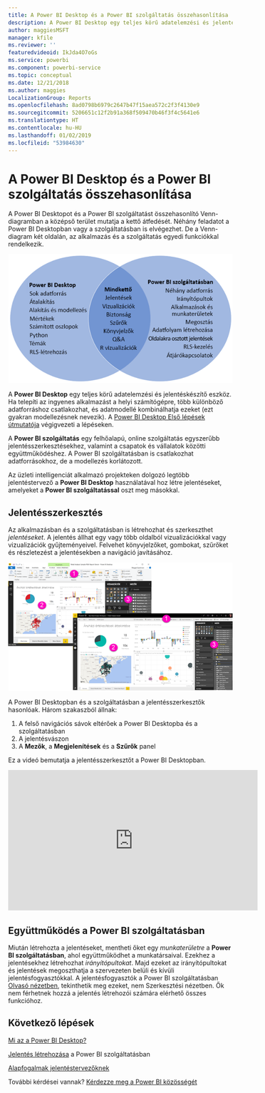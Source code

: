 ```yaml
---
title: A Power BI Desktop és a Power BI szolgáltatás összehasonlítása
description: A Power BI Desktop egy teljes körű adatelemzési és jelentéskészítő eszköz. A Power BI szolgáltatás egy felhőalapú, online szolgáltatás egyszerűbb jelentésszerkesztésekhez, valamint a csapatok és vállalatok közötti együttműködéshez.
author: maggiesMSFT
manager: kfile
ms.reviewer: ''
featuredvideoid: IkJda4O7oGs
ms.service: powerbi
ms.component: powerbi-service
ms.topic: conceptual
ms.date: 12/21/2018
ms.author: maggies
LocalizationGroup: Reports
ms.openlocfilehash: 8ad0798b6979c2647b47f15aea572c2f3f4130e9
ms.sourcegitcommit: 5206651c12f2b91a368f509470b46f3f4c5641e6
ms.translationtype: HT
ms.contentlocale: hu-HU
ms.lasthandoff: 01/02/2019
ms.locfileid: "53984630"
---
```

# <a name="comparing-power-bi-desktop-and-the-power-bi-service"></a>A Power BI Desktop és a Power BI szolgáltatás összehasonlítása

A Power BI Desktopot és a Power BI szolgáltatást összehasonlító Venn-diagramban a középső terület mutatja a kettő átfedését. Néhány feladatot a Power BI Desktopban vagy a szolgáltatásban is elvégezhet. De a Venn-diagram két oldalán, az alkalmazás és a szolgáltatás egyedi funkciókkal rendelkezik.  

![A Power BI Desktop és a szolgáltatás Venn-diagramja](media/service-service-vs-desktop/power-bi-venn-desktop-service.png)

A **Power BI Desktop** egy teljes körű adatelemzési és jelentéskészítő eszköz. Ha telepíti az ingyenes alkalmazást a helyi számítógépre, több különböző adatforráshoz csatlakozhat, és adatmodellé kombinálhatja ezeket (ezt gyakran modellezésnek nevezik). A [Power BI Desktop Első lépések útmutatója](desktop-getting-started.md) végigvezeti a lépéseken.

A **Power BI szolgáltatás** egy felhőalapú, online szolgáltatás egyszerűbb jelentésszerkesztésekhez, valamint a csapatok és vállalatok közötti együttműködéshez. A Power BI szolgáltatásban is csatlakozhat adatforrásokhoz, de a modellezés korlátozott. 

Az üzleti intelligenciát alkalmazó projekteken dolgozó legtöbb jelentéstervező a **Power BI Desktop** használatával hoz létre jelentéseket, amelyeket a **Power BI szolgáltatással** oszt meg másokkal.

## <a name="report-editing"></a>Jelentésszerkesztés

Az alkalmazásban és a szolgáltatásban is létrehozhat és szerkeszthet *jelentéseket*. A jelentés állhat egy vagy több oldalból vizualizációkkal vagy vizualizációk gyűjteményeivel. Felvehet könyvjelzőket, gombokat, szűrőket és részletezést a jelentésekben a navigáció javításához.

![Jelentést szerkesztése a Power BI Desktopban vagy a szolgáltatásban](media/service-service-vs-desktop/power-bi-editing-desktop-service.png)

A Power BI Desktopban és a szolgáltatásban a jelentésszerkesztők hasonlóak. Három szakaszból állnak:  

1. A felső navigációs sávok eltérőek a Power BI Desktopba és a szolgáltatásban    
2. A jelentésvászon     
3. A **Mezők**, a **Megjelenítések** és a **Szűrők** panel

Ez a videó bemutatja a jelentésszerkesztőt a Power BI Desktopban. 

<iframe width="560" height="315" src="https://www.youtube.com/embed/IkJda4O7oGs" frameborder="0" allowfullscreen></iframe>

## <a name="collaborating-in-the-power-bi-service"></a>Együttműködés a Power BI szolgáltatásban

Miután létrehozta a jelentéseket, mentheti őket egy *munkaterületre* a **Power BI szolgáltatásban**, ahol együttműködhet a munkatársaival. Ezekhez a jelentésekhez létrehozhat *irányítópultokat*. Majd ezeket az irányítópultokat és jelentések megoszthatja a szervezeten belüli és kívüli jelentésfogyasztókkal. A jelentésfogyasztók a Power BI szolgáltatásban [Olvasó nézetben](consumer/end-user-reading-view.md), tekinthetik meg ezeket, nem Szerkesztési nézetben. Ők nem férhetnek hozzá a jelentés létrehozói számára elérhető összes funkcióhoz. 

## <a name="next-steps"></a>Következő lépések

[Mi az a Power BI Desktop?](desktop-what-is-desktop.md)

[Jelentés létrehozása](service-report-create-new.md) a Power BI szolgáltatásban

[Alapfogalmak jelentéstervezőknek](service-basic-concepts.md)

További kérdései vannak? [Kérdezze meg a Power BI közösségét](http://community.powerbi.com/)

